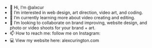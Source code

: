 - 👋 Hi, I’m @alxcur
- 👀 I’m interested in web design, art direction, video art, and coding.
- 🌱 I’m currently learning more about video creating and editing.
- 💞️ I’m looking to collaborate on brand improving, website design, and photo or video shoots for your brand + art.
- 📫 How to reach me: follow me on Instagram: 
- 💻 View my website here: alexcurington.com

<!---
alxcur/alxcur is a ✨ special ✨ repository because its `README.md` (this file) appears on your GitHub profile.
You can click the Preview link to take a look at your changes.
--->
